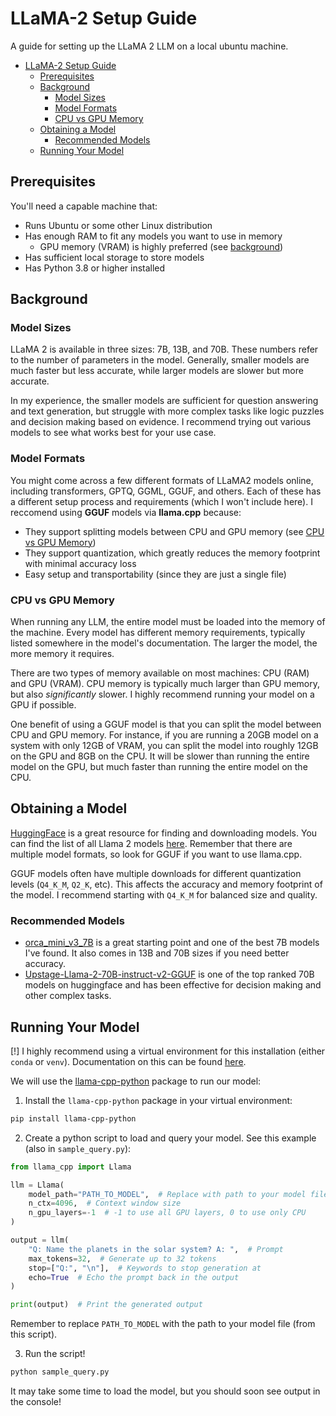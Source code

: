 # LLaMA-2 Setup Guide

A guide for setting up the LLaMA 2 LLM on a local ubuntu machine.

- [LLaMA-2 Setup Guide](#llama-2-setup-guide)
  - [Prerequisites](#prerequisites)
  - [Background](#background)
    - [Model Sizes](#model-sizes)
    - [Model Formats](#model-formats)
    - [CPU vs GPU Memory](#cpu-vs-gpu-memory)
  - [Obtaining a Model](#obtaining-a-model)
    - [Recommended Models](#recommended-models)
  - [Running Your Model](#running-your-model)

## Prerequisites

You'll need a capable machine that:

- Runs Ubuntu or some other Linux distribution
- Has enough RAM to fit any models you want to use in memory
  - GPU memory (VRAM) is highly preferred (see [background](#background))
- Has sufficient local storage to store models
- Has Python 3.8 or higher installed

## Background

### Model Sizes

LLaMA 2 is available in three sizes: 7B, 13B, and 70B. These numbers refer to the number of parameters in the model. Generally, smaller models are much faster but less accurate, while larger models are slower but more accurate.

In my experience, the smaller models are sufficient for question answering and text generation, but struggle with more complex tasks like logic puzzles and decision making based on evidence. I recommend trying out various models to see what works best for your use case.

### Model Formats

You might come across a few different formats of LLaMA2 models online, including transformers, GPTQ, GGML, GGUF, and others. Each of these has a different setup process and requirements (which I won't include here). I reccomend using **GGUF** models via **llama.cpp** because:

- They support splitting models between CPU and GPU memory (see [CPU vs GPU Memory](#cpu-vs-gpu-memory))
- They support quantization, which greatly reduces the memory footprint with minimal accuracy loss
- Easy setup and transportability (since they are just a single file)

### CPU vs GPU Memory

When running any LLM, the entire model must be loaded into the memory of the machine. Every model has different memory requirements, typically listed somewhere in the model's documentation. The larger the model, the more memory it requires.

There are two types of memory available on most machines: CPU (RAM) and GPU (VRAM). CPU memory is typically much larger than GPU memory, but also _significantly_ slower. I highly recommend running your model on a GPU if possible.

One benefit of using a GGUF model is that you can split the model between CPU and GPU memory. For instance, if you are running a 20GB model on a system with only 12GB of VRAM, you can split the model into roughly 12GB on the GPU and 8GB on the CPU. It will be slower than running the entire model on the GPU, but much faster than running the entire model on the CPU.

## Obtaining a Model

[HuggingFace](https://huggingface.co/) is a great resource for finding and downloading models. You can find the list of all Llama 2 models [here](https://huggingface.co/models?other=llama-2). Remember that there are multiple model formats, so look for GGUF if you want to use llama.cpp.

GGUF models often have multiple downloads for different quantization levels (`Q4_K_M`, `Q2_K`, etc). This affects the accuracy and memory footprint of the model. I recommend starting with `Q4_K_M` for balanced size and quality.

### Recommended Models

- [orca_mini_v3_7B](https://huggingface.co/TheBloke/orca_mini_v3_7B-GGUF) is a great starting point and one of the best 7B models I've found. It also comes in 13B and 70B sizes if you need better accuracy.
- [Upstage-Llama-2-70B-instruct-v2-GGUF](https://huggingface.co/TheBloke/Upstage-Llama-2-70B-instruct-v2-GGUF) is one of the top ranked 70B models on huggingface and has been effective for decision making and other complex tasks.

## Running Your Model

[!] I highly recommend using a virtual environment for this installation (either `conda` or `venv`). Documentation on this can be found [here](https://packaging.python.org/en/latest/guides/installing-using-pip-and-virtual-environments/).

We will use the [llama-cpp-python](https://github.com/abetlen/llama-cpp-python) package to run our model:

1. Install the `llama-cpp-python` package in your virtual environment:

```bash
pip install llama-cpp-python
```

2. Create a python script to load and query your model. See this example (also in `sample_query.py`):

```python
from llama_cpp import Llama

llm = Llama(
    model_path="PATH_TO_MODEL",  # Replace with path to your model file!
    n_ctx=4096,  # Context window size
    n_gpu_layers=-1  # -1 to use all GPU layers, 0 to use only CPU
)

output = llm(
    "Q: Name the planets in the solar system? A: ",  # Prompt
    max_tokens=32,  # Generate up to 32 tokens
    stop=["Q:", "\n"],  # Keywords to stop generation at
    echo=True  # Echo the prompt back in the output
)

print(output)  # Print the generated output
```

Remember to replace `PATH_TO_MODEL` with the path to your model file (from this script).

3. Run the script!

```bash
python sample_query.py
```

It may take some time to load the model, but you should soon see output in the console!
